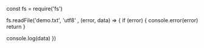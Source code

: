 <!-- ## Reading the contents of a file

Write code to read contents of a file and print it to the console.
You can use the fs library to as a black box, the goal is to understand async tasks.
Try to do an expensive operation below the file read and see how it affects the output.
Make the expensive operation more and more expensive and see how it affects the output.  -->

const fs = require('fs')

fs.readFile('demo.txt', 'utf8' , (error, data) => {
if (error) {
console.error(error)
return
}

console.log(data)
})
